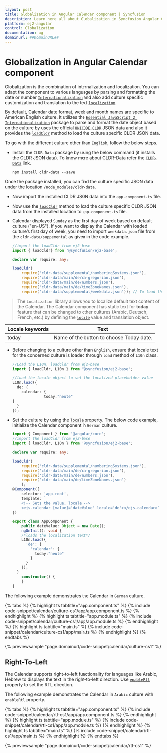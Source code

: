 ```yaml
---
layout: post
title: Globalization in Angular Calendar component | Syncfusion
description: Learn here all about Globalization in Syncfusion Angular Calendar component of Syncfusion Essential JS 2 and more.
platform: ej2-angular
control: Globalization 
documentation: ug
domainurl: ##DomainURL##
---
```


# Globalization in Angular Calendar component

Globalization is the combination of internalization and localization. You can adapt the component to various languages by parsing and formatting the date or number [`Internationalization`](../common/internationalization/) and also add culture specific customization and translation to the text [`localization`](../common/localization/).

By default, Calendar date format, week and month names are specific to American English culture. It utilizes the [`Essential JavaScript 2 Internationalization`](http://ej2.syncfusion.com/documentation/base/intl.html) package to parse and format the date object based on the culture by uses the official [`UNICODE CLDR`](http://cldr.unicode.org/) JSON data and also it provides the [`loadCldr`](http://ej2.syncfusion.com/documentation/base/internationalization#cldr-data-dependencies) method to load the culture specific CLDR JSON data.

To go with the different culture other than `English`, follow the below steps.

* Install the `CLDR-Data` package by using the below command (it installs the CLDR JSON data). To know more about CLDR-Data refer the [`CLDR-Data`](https://cldr.unicode.org/index/cldr-spec/cldr-json-bindings) link.

  ```
  npm install cldr-data --save
  ```

Once the package installed, you can find the culture specific JSON data under the location `/node_modules/cldr-data`.

* Now import the installed CLDR JSON data into the `app.component.ts` file.

* Now use the [`loadCldr`](http://ej2.syncfusion.com/documentation/base/internationalization#cldr-data-dependencies) method to load the culture specific CLDR JSON data from the installed location to `app.component.ts` file.

* Calendar displayed `Sunday` as the first day of week based on default culture ("en-US"). If you want to display the Calendar with loaded culture’s first day of week, you need to import `weekdata.json` file from the `cldr-data/suppemental` as given in the code example.

  ```typescript
  //import the loadCldr from ej2-base
  import { loadCldr} from '@syncfusion/ej2-base';

  declare var require: any;

  loadCldr(
      require('cldr-data/supplemental/numberingSystems.json'),
      require('cldr-data/main/de/ca-gregorian.json'),
      require('cldr-data/main/de/numbers.json'),
      require('cldr-data/main/de/timeZoneNames.json'),
      require('cldr-data/supplemental/weekdata.json')); // To load the culture based first day of week
  ```

> The `Localization` library allows you to localize default text content of the Calendar. The Calendar component has static text for  **today** feature that can be changed to other cultures (Arabic, Deutsch, French, etc.) by defining the [`locale`](https://ej2.syncfusion.com/angular/documentation/api/calendar#locale) value and translation object.

Locale keywords |Text
-----|-----
today | Name of the button to choose Today date.

* Before changing to a culture other than `English`, ensure that locale text for the concerned culture is loaded through `load` method of `L10n` class.

  ```typescript
  //Load the L10n, loadCldr from ej2-base
  import { loadCldr, L10n } from "@syncfusion/ej2-base";

  //load the locale object to set the localized placeholder value
  L10n.load({
    de: {
      calendar: {
                today:"heute"
  }
    }
  });
  ```

* Set the culture by using the [`locale`](https://ej2.syncfusion.com/angular/documentation/api/calendar#locale) property. The below code example, initialize the Calendar component in `German` culture.

  ```typescript
  import { Component } from '@angular/core';
  //import the loadCldr from ej2-base
  import { loadCldr, L10n } from '@syncfusion/ej2-base';

  declare var require: any;

  loadCldr(
      require('cldr-data/supplemental/numberingSystems.json'),
      require('cldr-data/main/de/ca-gregorian.json'),
      require('cldr-data/main/de/numbers.json'),
      require('cldr-data/main/de/timeZoneNames.json')
      );
  @Component({
      selector: 'app-root',
      template: `
      <!-- Sets the value, locale -->
      <ejs-calendar [value]='dateValue' locale='de'></ejs-calendar>`
  })

  export class AppComponent {
      public dateValue: Object = new Date();
      ngOnInit(): void {
      /*loads the localization text*/
      L10n.load({
        'de': {
          'calendar': {
            today:"heute"
          }
        }
      });
    }
      constructor() {
      }
  }
  ```

The following example demonstrates the Calendar in `German` culture.

{% tabs %}
{% highlight ts tabtitle="app.component.ts" %}
{% include code-snippet/calendar/culture-cs1/app/app.component.ts %}
{% endhighlight %}
{% highlight ts tabtitle="app.module.ts" %}
{% include code-snippet/calendar/culture-cs1/app/app.module.ts %}
{% endhighlight %}
{% highlight ts tabtitle="main.ts" %}
{% include code-snippet/calendar/culture-cs1/app/main.ts %}
{% endhighlight %}
{% endtabs %}
  
{% previewsample "page.domainurl/code-snippet/calendar/culture-cs1" %}

## Right-To-Left

The Calendar supports right-to-left functionality for languages like Arabic, Hebrew to displays the text in the right-to-left direction. Use [`enableRtl`](https://ej2.syncfusion.com/angular/documentation/api/calendar#enablertl) property to set the RTL direction.

The following example demonstrates the Calendar in `Arabic` culture with `enableRtl` property.

{% tabs %}
{% highlight ts tabtitle="app.component.ts" %}
{% include code-snippet/calendar/rtl-cs1/app/app.component.ts %}
{% endhighlight %}
{% highlight ts tabtitle="app.module.ts" %}
{% include code-snippet/calendar/rtl-cs1/app/app.module.ts %}
{% endhighlight %}
{% highlight ts tabtitle="main.ts" %}
{% include code-snippet/calendar/rtl-cs1/app/main.ts %}
{% endhighlight %}
{% endtabs %}
  
{% previewsample "page.domainurl/code-snippet/calendar/rtl-cs1" %}